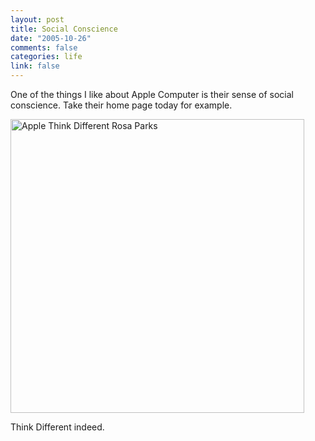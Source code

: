 ```yaml
--- 
layout: post
title: Social Conscience
date: "2005-10-26"
comments: false
categories: life
link: false
---
```

One of the things I like about Apple Computer is their sense of social conscience. Take their home page today for example.

<img src="http://zanshin.net/images/rosaparks.jpg" alt="Apple Think Different Rosa Parks" width="470" />

Think Different indeed.
